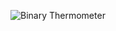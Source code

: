 ![Binary Thermometer](https://github.com/marcinsaj/Binary-Clock-Shield-for-Arduino/blob/master/extras/images/binary-thermometer.gif)
